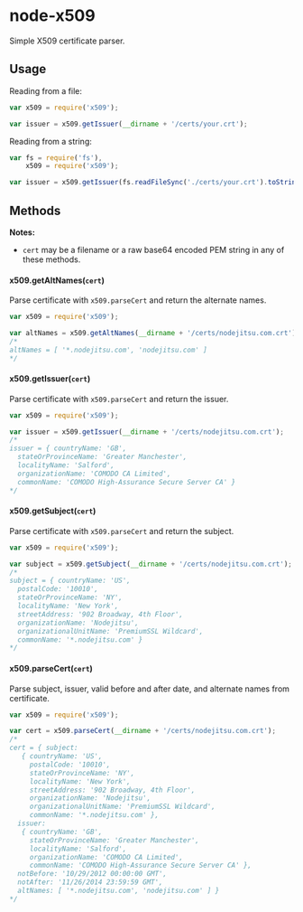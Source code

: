 node-x509
=========

Simple X509 certificate parser.

## Usage
Reading from a file:
```js
var x509 = require('x509');

var issuer = x509.getIssuer(__dirname + '/certs/your.crt');
```

Reading from a string:
```js
var fs = require('fs'),
    x509 = require('x509');

var issuer = x509.getIssuer(fs.readFileSync('./certs/your.crt').toString());
```

## Methods
**Notes:**
- `cert` may be a filename or a raw base64 encoded PEM string in any of these methods.


#### x509.getAltNames(`cert`)
Parse certificate with `x509.parseCert` and return the alternate names.

```js
var x509 = require('x509');

var altNames = x509.getAltNames(__dirname + '/certs/nodejitsu.com.crt');
/*
altNames = [ '*.nodejitsu.com', 'nodejitsu.com' ]
*/
```

#### x509.getIssuer(`cert`)
Parse certificate with `x509.parseCert` and return the issuer.

```js
var x509 = require('x509');

var issuer = x509.getIssuer(__dirname + '/certs/nodejitsu.com.crt');
/*
issuer = { countryName: 'GB',
  stateOrProvinceName: 'Greater Manchester',
  localityName: 'Salford',
  organizationName: 'COMODO CA Limited',
  commonName: 'COMODO High-Assurance Secure Server CA' }
*/
```

#### x509.getSubject(`cert`)
Parse certificate with `x509.parseCert` and return the subject.

```js
var x509 = require('x509');

var subject = x509.getSubject(__dirname + '/certs/nodejitsu.com.crt');
/*
subject = { countryName: 'US',
  postalCode: '10010',
  stateOrProvinceName: 'NY',
  localityName: 'New York',
  streetAddress: '902 Broadway, 4th Floor',
  organizationName: 'Nodejitsu',
  organizationalUnitName: 'PremiumSSL Wildcard',
  commonName: '*.nodejitsu.com' }
*/
```

#### x509.parseCert(`cert`)
Parse subject, issuer, valid before and after date, and alternate names from certificate.

```js
var x509 = require('x509');

var cert = x509.parseCert(__dirname + '/certs/nodejitsu.com.crt');
/*
cert = { subject: 
   { countryName: 'US',
     postalCode: '10010',
     stateOrProvinceName: 'NY',
     localityName: 'New York',
     streetAddress: '902 Broadway, 4th Floor',
     organizationName: 'Nodejitsu',
     organizationalUnitName: 'PremiumSSL Wildcard',
     commonName: '*.nodejitsu.com' },
  issuer: 
   { countryName: 'GB',
     stateOrProvinceName: 'Greater Manchester',
     localityName: 'Salford',
     organizationName: 'COMODO CA Limited',
     commonName: 'COMODO High-Assurance Secure Server CA' },
  notBefore: '10/29/2012 00:00:00 GMT',
  notAfter: '11/26/2014 23:59:59 GMT',
  altNames: [ '*.nodejitsu.com', 'nodejitsu.com' ] }
*/
```